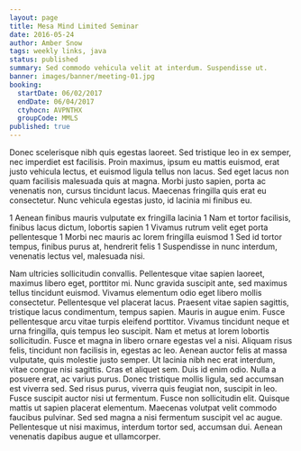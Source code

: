 ```yaml
---
layout: page
title: Mesa Mind Limited Seminar
date: 2016-05-24
author: Amber Snow
tags: weekly links, java
status: published
summary: Sed commodo vehicula velit at interdum. Suspendisse ut.
banner: images/banner/meeting-01.jpg
booking:
  startDate: 06/02/2017
  endDate: 06/04/2017
  ctyhocn: AVPNTHX
  groupCode: MMLS
published: true
---
```

Donec scelerisque nibh quis egestas laoreet. Sed tristique leo in ex semper, nec imperdiet est facilisis. Proin maximus, ipsum eu mattis euismod, erat justo vehicula lectus, et euismod ligula tellus non lacus. Sed eget lacus non quam facilisis malesuada quis at magna. Morbi justo sapien, porta ac venenatis non, cursus tincidunt lacus. Maecenas fringilla quis erat eu consectetur. Nunc vehicula egestas justo, id lacinia mi finibus eu.

1 Aenean finibus mauris vulputate ex fringilla lacinia
1 Nam et tortor facilisis, finibus lacus dictum, lobortis sapien
1 Vivamus rutrum velit eget porta pellentesque
1 Morbi nec mauris ac lorem fringilla euismod
1 Sed id tortor tempus, finibus purus at, hendrerit felis
1 Suspendisse in nunc interdum, venenatis lectus vel, malesuada nisi.

Nam ultricies sollicitudin convallis. Pellentesque vitae sapien laoreet, maximus libero eget, porttitor mi. Nunc gravida suscipit ante, sed maximus tellus tincidunt euismod. Vivamus elementum odio eget libero mollis consectetur. Pellentesque vel placerat lacus. Praesent vitae sapien sagittis, tristique lacus condimentum, tempus sapien. Mauris in augue enim. Fusce pellentesque arcu vitae turpis eleifend porttitor. Vivamus tincidunt neque et urna fringilla, quis tempus leo suscipit. Nam et metus at lorem lobortis sollicitudin. Fusce et magna in libero ornare egestas vel a nisi.
Aliquam risus felis, tincidunt non facilisis in, egestas ac leo. Aenean auctor felis at massa vulputate, quis molestie justo semper. Ut lacinia nibh nec erat interdum, vitae congue nisi sagittis. Cras et aliquet sem. Duis id enim odio. Nulla a posuere erat, ac varius purus. Donec tristique mollis ligula, sed accumsan est viverra sed. Sed risus purus, viverra quis feugiat non, suscipit in leo. Fusce suscipit auctor nisi ut fermentum. Fusce non sollicitudin elit. Quisque mattis ut sapien placerat elementum. Maecenas volutpat velit commodo faucibus pulvinar. Sed sed magna a nisi fermentum suscipit vel ac augue. Pellentesque ut nisi maximus, interdum tortor sed, accumsan dui. Aenean venenatis dapibus augue et ullamcorper.
